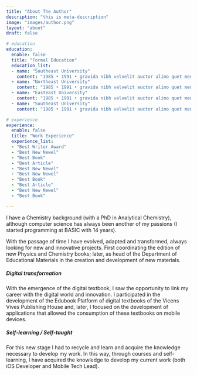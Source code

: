 ```yaml
---
title: "About The Author"
description: "this is meta-description"
image: "images/author.png"
layout: "about"
draft: false

# education
education:
  enable: false
  title: "Formal Education"
  education_list:
  - name: "Southeast University"
    content: "1985 • 1991 • gravida nibh velvelit auctor alimo quet menean solli"
  - name: "Northeast University"
    content: "1985 • 1991 • gravida nibh velvelit auctor alimo quet menean solli"
  - name: "Easteast University"
    content: "1985 • 1991 • gravida nibh velvelit auctor alimo quet menean solli"
  - name: "Southeast University"
    content: "1985 • 1991 • gravida nibh velvelit auctor alimo quet menean solli"

# experience
experience:
  enable: false
  title: "Work Experience"
  experience_list:
  - "Best Writer Award"
  - "Best New Newel"
  - "Best Book"
  - "Best Article"
  - "Best New Newel"
  - "Best New Newel"
  - "Best Book"
  - "Best Article"
  - "Best New Newel"
  - "Best Book"

---
```

I have a Chemistry background (with a PhD in Analytical Chemistry), although computer science has always been another of my passions (I started programming at BASIC with 14 years).

With the passage of time I have evolved, adapted and transformed, always looking for new and innovative projects. First coordinating the edition of new Physics and Chemistry books; later, as head of the Department of Educational Materials in the creation and development of new materials.

##### Digital transformation
With the emergence of the digital textbook, I saw the opportunity to link my career with the digital world and innovation. I participated in the development of the Edubook Platform of digital textbooks of the Vicens Vives Publishing House and, later, I focused on the development of applications that allowed the consumption of these textbooks on mobile devices.

##### Self-learning / Self-taught
For this new stage I had to recycle and learn and acquire the knowledge necessary to develop my work. In this way, through courses and self-learning, I have acquired the knowledge to develop my current work (both iOS Developer and Mobile Tech Lead).
